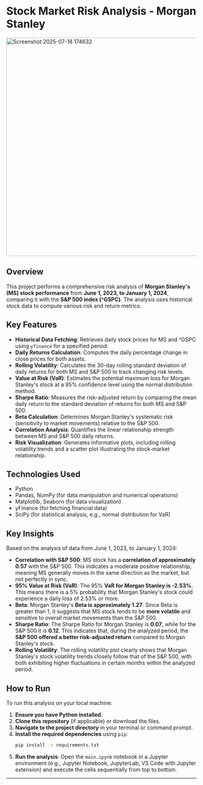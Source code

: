 # Stock Market Risk Analysis - Morgan Stanley

<img width="1092" height="577" alt="Screenshot 2025-07-18 174632" src="https://github.com/user-attachments/assets/ae394193-1072-4e9a-83d5-eb3b99fb6bb7" />

## Overview
This project performs a comprehensive risk analysis of **Morgan Stanley's (MS) stock performance** from **June 1, 2023, to January 1, 2024**, comparing it with the **S&P 500 index (^GSPC)**. The analysis uses historical stock data to compute various risk and return metrics.

## Key Features
-   **Historical Data Fetching**: Retrieves daily stock prices for MS and ^GSPC using `yfinance` for a specified period.
-   **Daily Returns Calculation**: Computes the daily percentage change in close prices for both assets.
-   **Rolling Volatility**: Calculates the 30-day rolling standard deviation of daily returns for both MS and S&P 500 to track changing risk levels.
-   **Value at Risk (VaR)**: Estimates the potential maximum loss for Morgan Stanley's stock at a 95% confidence level using the normal distribution method.
-   **Sharpe Ratio**: Measures the risk-adjusted return by comparing the mean daily return to the standard deviation of returns for both MS and S&P 500.
-   **Beta Calculation**: Determines Morgan Stanley's systematic risk (sensitivity to market movements) relative to the S&P 500.
-   **Correlation Analysis**: Quantifies the linear relationship strength between MS and S&P 500 daily returns.
-   **Risk Visualization**: Generates informative plots, including rolling volatility trends and a scatter plot illustrating the stock-market relationship.

## Technologies Used
-   Python
-   Pandas, NumPy (for data manipulation and numerical operations)
-   Matplotlib, Seaborn (for data visualization)
-   yFinance (for fetching financial data)
-   SciPy (for statistical analysis, e.g., normal distribution for VaR)

## Key Insights
Based on the analysis of data from June 1, 2023, to January 1, 2024:
-   **Correlation with S&P 500**: MS stock has a **correlation of approximately 0.57** with the S&P 500. This indicates a moderate positive relationship, meaning MS generally moves in the same direction as the market, but not perfectly in sync.
-   **95% Value at Risk (VaR)**: The 95% **VaR for Morgan Stanley is -2.53%**. This means there is a 5% probability that Morgan Stanley's stock could experience a daily loss of 2.53% or more.
-   **Beta**: Morgan Stanley's **Beta is approximately 1.27**. Since Beta is greater than 1, it suggests that MS stock tends to be **more volatile** and sensitive to overall market movements than the S&P 500.
-   **Sharpe Ratio**: The Sharpe Ratio for Morgan Stanley is **0.07**, while for the S&P 500 it is **0.12**. This indicates that, during the analyzed period, the **S&P 500 offered a better risk-adjusted return** compared to Morgan Stanley's stock.
-   **Rolling Volatility**: The rolling volatility plot clearly shows that Morgan Stanley's stock volatility trends closely follow that of the S&P 500, with both exhibiting higher fluctuations in certain months within the analyzed period.

## How to Run
To run this analysis on your local machine:

1.  **Ensure you have Python installed.**
2.  **Clone this repository** (if applicable) or download the files.
3.  **Navigate to the project directory** in your terminal or command prompt.
4.  **Install the required dependencies** using `pip`:
    ```bash
    pip install -r requirements.txt
    ```
5.  **Run the analysis**: Open the `main.ipynb` notebook in a Jupyter environment (e.g., Jupyter Notebook, JupyterLab, VS Code with Jupyter extension) and execute the cells sequentially from top to bottom.

---
